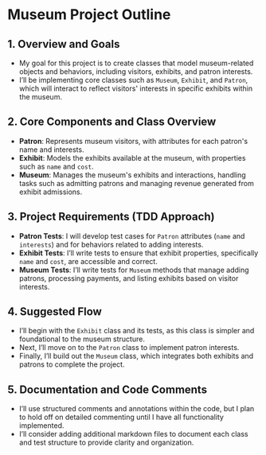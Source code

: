 # Museum Project Outline

## 1. Overview and Goals

- My goal for this project is to create classes that model museum-related objects and behaviors, including visitors, exhibits, and patron interests.
- I’ll be implementing core classes such as `Museum`, `Exhibit`, and `Patron`, which will interact to reflect visitors' interests in specific exhibits within the museum.

## 2. Core Components and Class Overview

- **Patron**: Represents museum visitors, with attributes for each patron's name and interests.
- **Exhibit**: Models the exhibits available at the museum, with properties such as `name` and `cost`.
- **Museum**: Manages the museum's exhibits and interactions, handling tasks such as admitting patrons and managing revenue generated from exhibit admissions.

## 3. Project Requirements (TDD Approach)

- **Patron Tests**: I will develop test cases for `Patron` attributes (`name` and `interests`) and for behaviors related to adding interests.
- **Exhibit Tests**: I’ll write tests to ensure that exhibit properties, specifically `name` and `cost`, are accessible and correct.
- **Museum Tests**: I’ll write tests for `Museum` methods that manage adding patrons, processing payments, and listing exhibits based on visitor interests.

## 4. Suggested Flow

- I’ll begin with the `Exhibit` class and its tests, as this class is simpler and foundational to the museum structure.
- Next, I’ll move on to the `Patron` class to implement patron interests.
- Finally, I’ll build out the `Museum` class, which integrates both exhibits and patrons to complete the project.

## 5. Documentation and Code Comments

- I’ll use structured comments and annotations within the code, but I plan to hold off on detailed commenting until I have all functionality implemented.
- I’ll consider adding additional markdown files to document each class and test structure to provide clarity and organization.